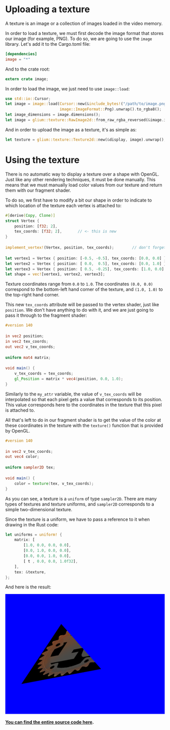 
# Uploading a texture

A texture is an image or a collection of images loaded in the video memory.

In order to load a texture, we must first decode the image format that stores our image (for example, PNG). To do so, we are going to use the `image` library. Let's add it to the Cargo.toml file:

```toml
[dependencies]
image = "*"
```

And to the crate root:

```rust
extern crate image;
```

In order to load the image, we just need to use `image::load`:

```rust
use std::io::Cursor;
let image = image::load(Cursor::new(&include_bytes!("/path/to/image.png")[..]),
                        image::ImageFormat::Png).unwrap().to_rgba8();
let image_dimensions = image.dimensions();
let image = glium::texture::RawImage2d::from_raw_rgba_reversed(&image.into_raw(), image_dimensions);
```

And in order to upload the image as a texture, it's as simple as:

```rust
let texture = glium::texture::Texture2d::new(&display, image).unwrap();
```

# Using the texture

There is no automatic way to display a texture over a shape with OpenGL. Just like any other rendering techniques, it must be done manually. This means that we must manually load color values from our texture and return them with our fragment shader.

To do so, we first have to modify a bit our shape in order to indicate to which location of the texture each vertex is attached to:

```rust
#[derive(Copy, Clone)]
struct Vertex {
    position: [f32; 2],
    tex_coords: [f32; 2],       // <- this is new
}

implement_vertex!(Vertex, position, tex_coords);        // don't forget to add `tex_coords` here

let vertex1 = Vertex { position: [-0.5, -0.5], tex_coords: [0.0, 0.0] };
let vertex2 = Vertex { position: [ 0.0,  0.5], tex_coords: [0.0, 1.0] };
let vertex3 = Vertex { position: [ 0.5, -0.25], tex_coords: [1.0, 0.0] };
let shape = vec![vertex1, vertex2, vertex3];
```

Texture coordinates range from `0.0` to `1.0`. The coordinates `(0.0, 0.0)` correspond to the bottom-left hand corner of the texture, and `(1.0, 1.0)` to the top-right hand corner.

This new `tex_coords` attribute will be passed to the vertex shader, just like `position`. We don't have anything to do with it, and we are just going to pass it through to the fragment shader:

```glsl
#version 140

in vec2 position;
in vec2 tex_coords;
out vec2 v_tex_coords;

uniform mat4 matrix;

void main() {
    v_tex_coords = tex_coords;
    gl_Position = matrix * vec4(position, 0.0, 1.0);
}
```

Similarly to the `my_attr` variable, the value of `v_tex_coords` will be interpolated so that each pixel gets a value that corresponds to its position. This value corresponds here to the coordinates in the texture that this pixel is attached to.

All that's left to do in our fragment shader is to get the value of the color at these coordinates in the texture with the `texture()` function that is provided by OpenGL.

```glsl
#version 140

in vec2 v_tex_coords;
out vec4 color;

uniform sampler2D tex;

void main() {
    color = texture(tex, v_tex_coords);
}
```

As you can see, a texture is a `uniform` of type `sampler2D`. There are many types of textures and texture uniforms, and `sampler2D` corresponds to a simple two-dimensional texture.

Since the texture is a uniform, we have to pass a reference to it when drawing in the Rust code:

```rust
let uniforms = uniform! {
    matrix: [
        [1.0, 0.0, 0.0, 0.0],
        [0.0, 1.0, 0.0, 0.0],
        [0.0, 0.0, 1.0, 0.0],
        [ t , 0.0, 0.0, 1.0f32],
    ],
    tex: &texture,
};
```

And here is the result:

![The result](tuto-06-texture.png)

**[You can find the entire source code here](https://github.com/glium/glium/blob/master/examples/tutorial-06.rs).**
